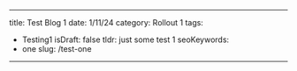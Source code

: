 ---
title: Test Blog 1
date: 1/11/24
category: Rollout 1
tags: 
  - Testing1
isDraft: false
tldr: just some test 1
seoKeywords: 
 - one
slug: /test-one
----